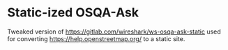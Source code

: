 # Static-ized OSQA-Ask

Tweaked version of https://gitlab.com/wireshark/ws-osqa-ask-static used for converting https://help.openstreetmap.org/ to a static site.
